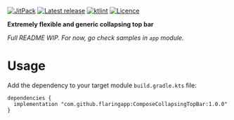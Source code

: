 [![JitPack](https://jitpack.io/v/flaringapp/ComposeCollapsingTopBar.svg)](https://jitpack.io/#flaringapp/ComposeCollapsingTopBar)
[![Latest release](https://img.shields.io/github/v/release/flaringapp/ComposeCollapsingTopBar)](https://github.com/flaringapp/ComposeCollapsingTopBar/releases/latest)
[![ktlint](https://img.shields.io/badge/ktlint%20code--style-%E2%9D%A4-FF4081)](https://pinterest.github.io/ktlint/)
[![Licence](https://img.shields.io/github/license/flaringapp/ComposeCollapsingTopBar)](https://github.com/flaringapp/ComposeCollapsingTopBar/blob/main/LICENSE)

**Extremely flexible and generic collapsing top bar**

*Full README WIP. For now, go check samples in `app` module.*

# Usage

Add the dependency to your target module `build.gradle.kts` file:
```
dependencies {
  implementation "com.github.flaringapp:ComposeCollapsingTopBar:1.0.0"
}
```
